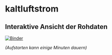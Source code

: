 # kaltluftstrom

## Interaktive Ansicht der Rohdaten

[![Binder](https://mybinder.org/badge_logo.svg)](https://link.janjo.ch/explore-kaltluft)

*(Aufstarten kann einige Minuten dauern)*
